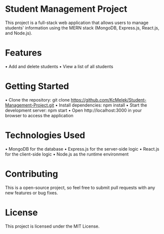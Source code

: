 # Student Management Project
This project is a full-stack web application that allows users to manage students' information using the MERN stack (MongoDB, Express.js, React.js, and Node.js).

# Features

• Add and delete students
• View a list of all students

# Getting Started

• Clone the repository: git clone https://github.com/KcMelek/Student-Management-Project.git
• Install dependencies: npm install
• Start the development server: npm start
• Open http://localhost:3000 in your browser to access the application

# Technologies Used

• MongoDB for the database
• Express.js for the server-side logic
• React.js for the client-side logic
• Node.js as the runtime environment

# Contributing

This is a open-source project, so feel free to submit pull requests with any new features or bug fixes.

# License

This project is licensed under the MIT License.
